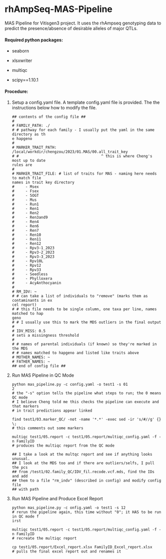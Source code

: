 # rhAmpSeq-MAS-Pipeline
MAS Pipeline for Vitisgen3 project. It uses the rhAmpseq genotyping data to predict the presence/absence of desirable alleles of major QTLs.  

#### Required python packages:

- seaborn

- xlsxwriter

- multiqc

- scipy==1.10.1

  

#### Procedure:

1. Setup a config.yaml file. A template config.yaml file is provided. The the instructions below how to modify the file. 

   ```
   ## contents of the config file ##
   #
   # FAMILY_PATH: ./
   # # pathway for each family - I usually put the yaml in the same directory as th
   e hapgeno
   #
   # MARKER_TRAIT_PATH: /local/workdir/chengzou/2023/01.MAS/00.all_trait_key
   # #                                     ^ this is where Cheng's most up to date
   rules are
   #
   # MARKER_TRAIT_FILE: # list of traits for MAS - naming here needs to match file
   names in trait key directory
   #     - Msex
   #     - Fsex
   #     - 5OGT
   #     - Mus
   #     - Run1
   #     - Ren1
   #     - Ren2
   #     - Ren3and9
   #     - Ren4
   #     - Ren6
   #     - Ren7
   #     - Ren10
   #     - Ren11
   #     - Ren12
   #     - Rpv3-1_2023
   #     - Rpv3-2_2023
   #     - Rpv3-3_2023
   #     - Rpv10L
   #     - Rpv12
   #     - Rpv33
   #     - Seedless
   #     - Phylloxera
   #     - AcyAnthocyanin
   #
   # RM_IDV: ~
   # # can take a list of individuals to "remove" (marks them as contaminants in ex
   cel report)
   # # this file needs to be single column, one taxa per line, names matched to hap
   geno
   # # I usually use this to mark the MDS outliers in the final output
   #
   # IDV_MISS: 0.5
   # sets a missingness threshold
   #
   # # names of parental individuals (if known) so they're marked in the MDS
   # # names matched to hapgeno and listed like traits above
   # MOTHER_NAMES: ~
   # FATHER_NAMES: ~
   ## end of config file ##
   ```

   

2. Run MAS Pipeline in QC Mode

   ```
   python mas_pipeline.py -c config.yaml -o test1 -s 01
   2
   # the "-s" option tells the pipeline what steps to run; the 0 means QC mode
   # I believe Cheng told me this checks the pipeline can execute and that markers
   # in trait predictions appear linked
   
   find test1/03.marker_QC/ -not -name '*.*' -exec sed -ir 's/#//g' {} \;
   # this comments out some markers
   
   multiqc test1/05.report -c test1/05.report/multiqc_config.yaml -f -n FamilyID
   # produces the multiqc report from the QC mode
   
   ## I take a look at the multqc report and see if anything looks unusual.
   ## I look at the MDS too and if there are outliers/selfs, I pull the pcs
   ## from /test1/02.family_QC/IDV_fil.recode.vcf.mds, find the IDs and add
   ## them to a file "rm_indv" (described in config) and modify config file
   ## with path
   
   ```

   

3. Run MAS Pipeline and Produce Excel Report

   ```
   python mas_pipeline.py -c onfig.yaml -o test1 -s 12
   # rerun the pipeline again, this time without "0"; it HAS to be run in QC mode f
   irst
   
   multiqc test1/05.report -c test1/05.report/multiqc_config.yaml -f -n FamilyID
   # recreate the multiqc report
   
   cp test1/05.report/Excel_report.xlsx FamilyID_Excel_report.xlsx
   # pulls the final excel report out and renames it
   
   ```

   
